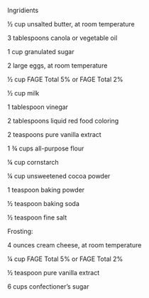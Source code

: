 Ingridients

½ cup unsalted butter, at room temperature

3 tablespoons canola or vegetable oil

1 cup granulated sugar

2 large eggs, at room temperature

½ cup FAGE Total 5% or FAGE Total 2%

½ cup milk

1 tablespoon vinegar

2 tablespoons liquid red food coloring

2 teaspoons pure vanilla extract

1 ¾ cups all-purpose flour

¼ cup cornstarch

¼ cup unsweetened cocoa powder

1 teaspoon baking powder

½ teaspoon baking soda

½ teaspoon fine salt

Frosting:

4 ounces cream cheese, at room temperature

¼ cup FAGE Total 5% or FAGE Total 2%

½ teaspoon pure vanilla extract

6 cups confectioner’s sugar